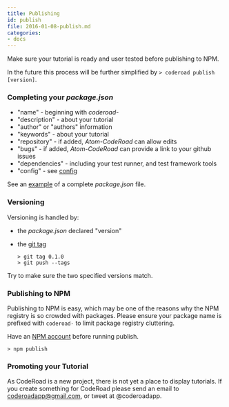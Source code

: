 ```yaml
---
title: Publishing
id: publish
file: 2016-01-08-publish.md
categories:
- docs
---
```

Make sure your tutorial is ready and user tested before publishing to NPM.

In the future this process will be further simplified by `> coderoad publish [version]`.

### Completing your *package.json*

* "name" - beginning with *coderoad-*
* "description" - about your tutorial
* "author" or "authors" information
* "keywords" - about your tutorial
* "repository" - if added, *Atom-CodeRoad* can allow edits
* "bugs" - if added, *Atom-CodeRoad* can provide a link to your github issues
* "dependencies" - including your test runner, and test framework tools
* "config" - see [config](#config)

See an [example](https://github.com/coderoad/coderoad-functional-school/blob/master/package.json) of a complete *package.json* file.

### Versioning

Versioning is handled by:

* the *package.json* declared "version"
* the [git tag](https://git-scm.com/book/en/v2/Git-Basics-Tagging)

      > git tag 0.1.0
      > git push --tags

Try to make sure the two specified versions match.

### Publishing to NPM

Publishing to NPM is easy, which may be one of the reasons why the NPM registry is so crowded with packages. Please ensure your package name is prefixed with `coderoad-` to limit package registry cluttering.

Have an [NPM account](https://www.npmjs.com/signup) before running publish.

    > npm publish


### Promoting your Tutorial

As CodeRoad is a new project, there is not yet a place to display tutorials. If you create something for CodeRoad please send an email to coderoadapp@gmail.com, or tweet at @coderoadapp.
